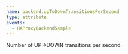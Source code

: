 ```yaml
---
name: backend.upToDownTransitionsPerSecond
type: attribute
events:
  - HAProxyBackendSample
---
```


Number of UP-&gt;DOWN transitions per second.
